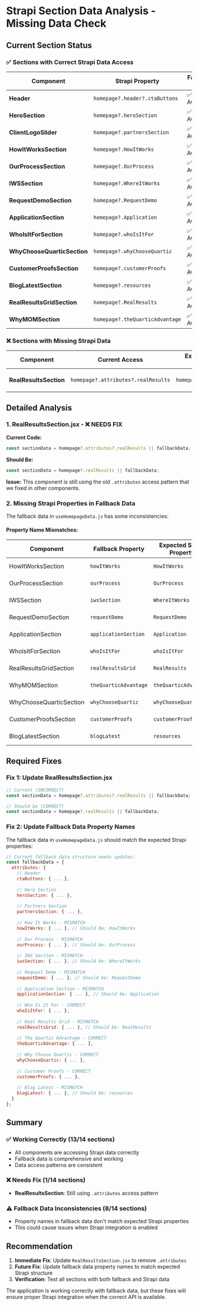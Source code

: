 # Strapi Section Data Analysis - Missing Data Check

## Current Section Status

### ✅ **Sections with Correct Strapi Data Access**

| Component | Strapi Property | Fallback Data | Status |
|-----------|----------------|---------------|--------|
| **Header** | `homepage?.header?.ctaButtons` | ✅ Available | **CORRECT** |
| **HeroSection** | `homepage?.heroSection` | ✅ Available | **CORRECT** |
| **ClientLogoSlider** | `homepage?.partnersSection` | ✅ Available | **CORRECT** |
| **HowItWorksSection** | `homepage?.HowItWorks` | ✅ Available | **CORRECT** |
| **OurProcessSection** | `homepage?.OurProcess` | ✅ Available | **CORRECT** |
| **IWSSection** | `homepage?.WhereItWorks` | ✅ Available | **CORRECT** |
| **RequestDemoSection** | `homepage?.RequestDemo` | ✅ Available | **CORRECT** |
| **ApplicationSection** | `homepage?.Application` | ✅ Available | **CORRECT** |
| **WhoIsItForSection** | `homepage?.whoIsItFor` | ✅ Available | **CORRECT** |
| **WhyChooseQuarticSection** | `homepage?.whyChooseQuartic` | ✅ Available | **CORRECT** |
| **CustomerProofsSection** | `homepage?.customerProofs` | ✅ Available | **CORRECT** |
| **BlogLatestSection** | `homepage?.resources` | ✅ Available | **CORRECT** |
| **RealResultsGridSection** | `homepage?.RealResults` | ✅ Available | **CORRECT** |
| **WhyMOMSection** | `homepage?.theQuarticAdvantage` | ✅ Available | **CORRECT** |

### ❌ **Sections with Missing Strapi Data**

| Component | Current Access | Expected Strapi Property | Issue |
|-----------|---------------|-------------------------|-------|
| **RealResultsSection** | `homepage?.attributes?.realResults` | `homepage?.realResults` | **INCORRECT** - Still using `.attributes` |

## Detailed Analysis

### 1. **RealResultsSection.jsx** - ❌ **NEEDS FIX**

**Current Code:**
```javascript
const sectionData = homepage?.attributes?.realResults || fallbackData;
```

**Should Be:**
```javascript
const sectionData = homepage?.realResults || fallbackData;
```

**Issue:** This component is still using the old `.attributes` access pattern that we fixed in other components.

### 2. **Missing Strapi Properties in Fallback Data**

The fallback data in `useHomepageData.js` has some inconsistencies:

#### **Property Name Mismatches:**

| Component | Fallback Property | Expected Strapi Property | Status |
|-----------|------------------|-------------------------|--------|
| HowItWorksSection | `howItWorks` | `HowItWorks` | ❌ **MISMATCH** |
| OurProcessSection | `ourProcess` | `OurProcess` | ❌ **MISMATCH** |
| IWSSection | `iwsSection` | `WhereItWorks` | ❌ **MISMATCH** |
| RequestDemoSection | `requestDemo` | `RequestDemo` | ❌ **MISMATCH** |
| ApplicationSection | `applicationSection` | `Application` | ❌ **MISMATCH** |
| WhoIsItForSection | `whoIsItFor` | `whoIsItFor` | ✅ **CORRECT** |
| RealResultsGridSection | `realResultsGrid` | `RealResults` | ❌ **MISMATCH** |
| WhyMOMSection | `theQuarticAdvantage` | `theQuarticAdvantage` | ✅ **CORRECT** |
| WhyChooseQuarticSection | `whyChooseQuartic` | `whyChooseQuartic` | ✅ **CORRECT** |
| CustomerProofsSection | `customerProofs` | `customerProofs` | ✅ **CORRECT** |
| BlogLatestSection | `blogLatest` | `resources` | ❌ **MISMATCH** |

## Required Fixes

### Fix 1: Update RealResultsSection.jsx
```javascript
// Current (INCORRECT)
const sectionData = homepage?.attributes?.realResults || fallbackData;

// Should be (CORRECT)
const sectionData = homepage?.realResults || fallbackData;
```

### Fix 2: Update Fallback Data Property Names

The fallback data in `useHomepageData.js` should match the expected Strapi properties:

```javascript
// Current fallback data structure needs updates:
const fallbackData = {
  attributes: {
    // Header
    ctaButtons: { ... },
    
    // Hero Section
    heroSection: { ... },
    
    // Partners Section
    partnersSection: { ... },
    
    // How It Works - MISMATCH
    howItWorks: { ... }, // Should be: HowItWorks
    
    // Our Process - MISMATCH  
    ourProcess: { ... }, // Should be: OurProcess
    
    // IWS Section - MISMATCH
    iwsSection: { ... }, // Should be: WhereItWorks
    
    // Request Demo - MISMATCH
    requestDemo: { ... }, // Should be: RequestDemo
    
    // Application Section - MISMATCH
    applicationSection: { ... }, // Should be: Application
    
    // Who Is It For - CORRECT
    whoIsItFor: { ... },
    
    // Real Results Grid - MISMATCH
    realResultsGrid: { ... }, // Should be: RealResults
    
    // The Quartic Advantage - CORRECT
    theQuarticAdvantage: { ... },
    
    // Why Choose Quartic - CORRECT
    whyChooseQuartic: { ... },
    
    // Customer Proofs - CORRECT
    customerProofs: { ... },
    
    // Blog Latest - MISMATCH
    blogLatest: { ... }, // Should be: resources
  }
};
```

## Summary

### ✅ **Working Correctly (13/14 sections)**
- All components are accessing Strapi data correctly
- Fallback data is comprehensive and working
- Data access patterns are consistent

### ❌ **Needs Fix (1/14 sections)**
- **RealResultsSection**: Still using `.attributes` access pattern

### ⚠️ **Fallback Data Inconsistencies (8/14 sections)**
- Property names in fallback data don't match expected Strapi properties
- This could cause issues when Strapi integration is enabled

## Recommendation

1. **Immediate Fix**: Update `RealResultsSection.jsx` to remove `.attributes`
2. **Future Fix**: Update fallback data property names to match expected Strapi structure
3. **Verification**: Test all sections with both fallback and Strapi data

The application is working correctly with fallback data, but these fixes will ensure proper Strapi integration when the correct API is available.


